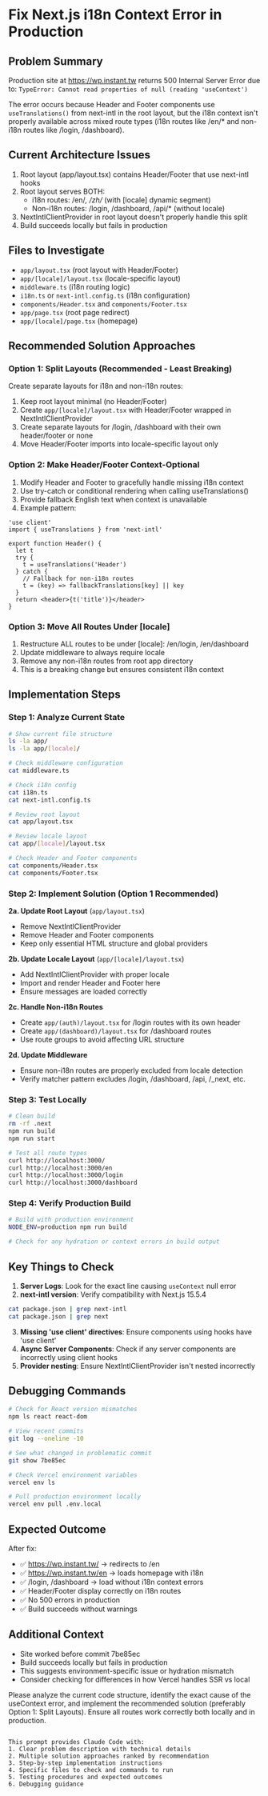 
# Fix Next.js i18n Context Error in Production

## Problem Summary
Production site at https://wp.instant.tw returns 500 Internal Server Error due to:
`TypeError: Cannot read properties of null (reading 'useContext')`

The error occurs because Header and Footer components use `useTranslations()` from next-intl in the root layout, but the i18n context isn't properly available across mixed route types (i18n routes like /en/* and non-i18n routes like /login, /dashboard).

## Current Architecture Issues
1. Root layout (app/layout.tsx) contains Header/Footer that use next-intl hooks
2. Root layout serves BOTH:
   - i18n routes: /en/*, /zh/* (with [locale] dynamic segment)
   - Non-i18n routes: /login, /dashboard, /api/* (without locale)
3. NextIntlClientProvider in root layout doesn't properly handle this split
4. Build succeeds locally but fails in production

## Files to Investigate
- `app/layout.tsx` (root layout with Header/Footer)
- `app/[locale]/layout.tsx` (locale-specific layout)
- `middleware.ts` (i18n routing logic)
- `i18n.ts` or `next-intl.config.ts` (i18n configuration)
- `components/Header.tsx` and `components/Footer.tsx`
- `app/page.tsx` (root page redirect)
- `app/[locale]/page.tsx` (homepage)

## Recommended Solution Approaches

### Option 1: Split Layouts (Recommended - Least Breaking)
Create separate layouts for i18n and non-i18n routes:

1. Keep root layout minimal (no Header/Footer)
2. Create `app/[locale]/layout.tsx` with Header/Footer wrapped in NextIntlClientProvider
3. Create separate layouts for /login, /dashboard with their own header/footer or none
4. Move Header/Footer imports into locale-specific layout only

### Option 2: Make Header/Footer Context-Optional
1. Modify Header and Footer to gracefully handle missing i18n context
2. Use try-catch or conditional rendering when calling useTranslations()
3. Provide fallback English text when context is unavailable
4. Example pattern:
```tsx
'use client'
import { useTranslations } from 'next-intl'

export function Header() {
  let t
  try {
    t = useTranslations('Header')
  } catch {
    // Fallback for non-i18n routes
    t = (key) => fallbackTranslations[key] || key
  }
  return <header>{t('title')}</header>
}
```

### Option 3: Move All Routes Under [locale]
1. Restructure ALL routes to be under [locale]: /en/login, /en/dashboard
2. Update middleware to always require locale
3. Remove any non-i18n routes from root app directory
4. This is a breaking change but ensures consistent i18n context

## Implementation Steps

### Step 1: Analyze Current State
```bash
# Show current file structure
ls -la app/
ls -la app/[locale]/

# Check middleware configuration
cat middleware.ts

# Check i18n config
cat i18n.ts
cat next-intl.config.ts

# Review root layout
cat app/layout.tsx

# Review locale layout
cat app/[locale]/layout.tsx

# Check Header and Footer components
cat components/Header.tsx
cat components/Footer.tsx
```

### Step 2: Implement Solution (Option 1 Recommended)

**2a. Update Root Layout** (`app/layout.tsx`)
- Remove NextIntlClientProvider
- Remove Header and Footer components
- Keep only essential HTML structure and global providers

**2b. Update Locale Layout** (`app/[locale]/layout.tsx`)
- Add NextIntlClientProvider with proper locale
- Import and render Header and Footer here
- Ensure messages are loaded correctly

**2c. Handle Non-i18n Routes**
- Create `app/(auth)/layout.tsx` for /login routes with its own header
- Create `app/(dashboard)/layout.tsx` for /dashboard routes
- Use route groups to avoid affecting URL structure

**2d. Update Middleware**
- Ensure non-i18n routes are properly excluded from locale detection
- Verify matcher pattern excludes /login, /dashboard, /api, /_next, etc.

### Step 3: Test Locally
```bash
# Clean build
rm -rf .next
npm run build
npm run start

# Test all route types
curl http://localhost:3000/
curl http://localhost:3000/en
curl http://localhost:3000/login
curl http://localhost:3000/dashboard
```

### Step 4: Verify Production Build
```bash
# Build with production environment
NODE_ENV=production npm run build

# Check for any hydration or context errors in build output
```

## Key Things to Check

1. **Server Logs**: Look for the exact line causing `useContext` null error
2. **next-intl version**: Verify compatibility with Next.js 15.5.4
```bash
cat package.json | grep next-intl
cat package.json | grep next
```

3. **Missing 'use client' directives**: Ensure components using hooks have 'use client'
4. **Async Server Components**: Check if any server components are incorrectly using client hooks
5. **Provider nesting**: Ensure NextIntlClientProvider isn't nested incorrectly

## Debugging Commands

```bash
# Check for React version mismatches
npm ls react react-dom

# View recent commits
git log --oneline -10

# See what changed in problematic commit
git show 7be85ec

# Check Vercel environment variables
vercel env ls

# Pull production environment locally
vercel env pull .env.local
```

## Expected Outcome

After fix:
- ✅ https://wp.instant.tw/ → redirects to /en
- ✅ https://wp.instant.tw/en → loads homepage with i18n
- ✅ /login, /dashboard → load without i18n context errors
- ✅ Header/Footer display correctly on i18n routes
- ✅ No 500 errors in production
- ✅ Build succeeds without warnings

## Additional Context

- Site worked before commit 7be85ec
- Build succeeds locally but fails in production
- This suggests environment-specific issue or hydration mismatch
- Consider checking for differences in how Vercel handles SSR vs local

Please analyze the current code structure, identify the exact cause of the useContext error, and implement the recommended solution (preferably Option 1: Split Layouts). Ensure all routes work correctly both locally and in production.
```

This prompt provides Claude Code with:
1. Clear problem description with technical details
2. Multiple solution approaches ranked by recommendation
3. Step-by-step implementation instructions
4. Specific files to check and commands to run
5. Testing procedures and expected outcomes
6. Debugging guidance

